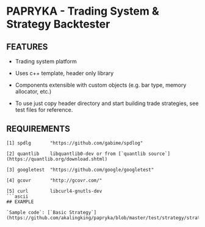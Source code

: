 
# PAPRYKA - Trading System & Strategy Backtester

## FEATURES ##

* Trading system platform

* Uses c++ template,  header only library

* Components extensible with custom objects (e.g. bar type, memory allocator, etc.)

* To use just copy header directory and start building trade strategies, see test files for reference.


## REQUIREMENTS
```ascii
[1] spdlg       "https://github.com/gabime/spdlog"

[2] quantlib    libquantlib0-dev or from [`quantlib source`](https://quantlib.org/download.shtml)

[3] googletest	"https://github.com/google/googletest"

[4] gcovr       "http://gcovr.com/"

[5] curl        libcurl4-gnutls-dev
```ascii
## EXAMPLE

`Sample code`: [`Basic Strategy`](https://github.com/akalingking/papryka/blob/master/test/strategy/strategybasic.cpp)


